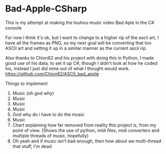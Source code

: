 # Bad-Apple-CSharp
This is my attempt at making the touhou music video Bad Aple in the C# console

For now I think it's ok, but I want to change to a higher rip of the ascii art, I have all the frames as PNG, so my next goal will be converting that too ASCII art and setting it up in a similar manner as the current ascii rip.

Also thanks to Chion82 and his project with doing this in Python, I made good use of his data, to set it up C#, though I didn't look at how he coded his, instead I just did mine out of what I thought would work.
https://github.com/Chion82/ASCII_bad_apple

Things to implement

1. Music (oh god why)
2. Music
3. Music
4. Music
5. God why do i have to do the music
6. Music
7. Chart explaining how far removed from reality this project is, from my point of view. (Shows the use of python, midi files, midi converters and multiple threads of music, hopefully)
8. Oh yeah and if music isn't bad enough, then how about we multi-thread that stuff, I'm dead
